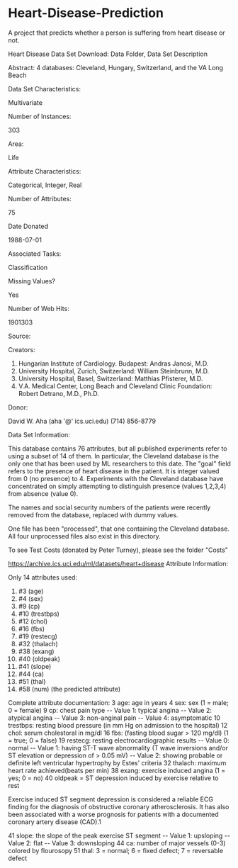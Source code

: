 # Heart-Disease-Prediction
A project that predicts whether a person is suffering from heart disease or not.

Heart Disease Data Set
Download: Data Folder, Data Set Description

Abstract: 4 databases: Cleveland, Hungary, Switzerland, and the VA Long Beach


Data Set Characteristics:  

Multivariate

Number of Instances:

303

Area:

Life

Attribute Characteristics:

Categorical, Integer, Real

Number of Attributes:

75

Date Donated

1988-07-01

Associated Tasks:

Classification

Missing Values?

Yes

Number of Web Hits:

1901303


Source:

Creators:

1. Hungarian Institute of Cardiology. Budapest: Andras Janosi, M.D.
2. University Hospital, Zurich, Switzerland: William Steinbrunn, M.D.
3. University Hospital, Basel, Switzerland: Matthias Pfisterer, M.D.
4. V.A. Medical Center, Long Beach and Cleveland Clinic Foundation: Robert Detrano, M.D., Ph.D.

Donor:

David W. Aha (aha '@' ics.uci.edu) (714) 856-8779


Data Set Information:

This database contains 76 attributes, but all published experiments refer to using a subset of 14 of them. In particular, the Cleveland database is the only one that has been used by ML researchers to
this date. The "goal" field refers to the presence of heart disease in the patient. It is integer valued from 0 (no presence) to 4. Experiments with the Cleveland database have concentrated on simply attempting to distinguish presence (values 1,2,3,4) from absence (value 0).

The names and social security numbers of the patients were recently removed from the database, replaced with dummy values.

One file has been "processed", that one containing the Cleveland database. All four unprocessed files also exist in this directory.

To see Test Costs (donated by Peter Turney), please see the folder "Costs"

https://archive.ics.uci.edu/ml/datasets/heart+disease
Attribute Information:

Only 14 attributes used:
1. #3 (age)
2. #4 (sex)
3. #9 (cp)
4. #10 (trestbps)
5. #12 (chol)
6. #16 (fbs)
7. #19 (restecg)
8. #32 (thalach)
9. #38 (exang)
10. #40 (oldpeak)
11. #41 (slope)
12. #44 (ca)
13. #51 (thal)
14. #58 (num) (the predicted attribute)

Complete attribute documentation:
3 age: age in years
4 sex: sex (1 = male; 0 = female)
9 cp: chest pain type
-- Value 1: typical angina
-- Value 2: atypical angina
-- Value 3: non-anginal pain
-- Value 4: asymptomatic
10 trestbps: resting blood pressure (in mm Hg on admission to the hospital)
12 chol: serum cholestoral in mg/dl
16 fbs: (fasting blood sugar > 120 mg/dl) (1 = true; 0 = false)
19 restecg: resting electrocardiographic results
-- Value 0: normal
-- Value 1: having ST-T wave abnormality (T wave inversions and/or ST elevation or depression of > 0.05 mV)
-- Value 2: showing probable or definite left ventricular hypertrophy by Estes' criteria
32 thalach: maximum heart rate achieved(beats per min)
38 exang: exercise induced angina (1 = yes; 0 = no)
40 oldpeak = ST depression induced by exercise relative to rest

Exercise induced ST segment depression is considered a reliable ECG finding for the diagnosis of obstructive coronary atherosclerosis. It has also been associated with a worse prognosis for patients with a documented coronary artery disease (CAD).1



41 slope: the slope of the peak exercise ST segment
-- Value 1: upsloping
-- Value 2: flat
-- Value 3: downsloping
44 ca: number of major vessels (0-3) colored by flourosopy
51 thal: 3 = normal; 6 = fixed defect; 7 = reversable defect

